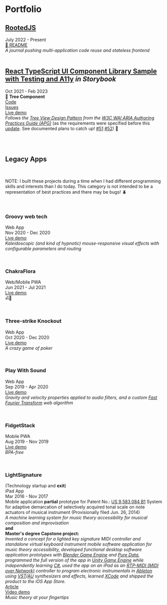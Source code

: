 # Portfolio

## [RootedJS](https://github.com/rootedjs/RootedJS)

July 2022 - Present  
[📖 README](https://github.com/rootedjs/Rootedjs/blob/master/README.md)  
<i>A journal pushing multi-application code reuse and stateless frontend</i>
<br/>
<br/>

## [React TypeScript UI Component Library Sample with Testing and A11y](https://github.com/matt-development-work/React-TypeScript-UI-Component-Library-Sample-with-Testing-and-A11y) <i>in Storybook</i>

Oct 2021 - Feb 2023  
🌴 <b>Tree Component</b>  
[Code](https://github.com/matt-development-work/React-TypeScript-UI-Component-Library-Sample-with-Testing-and-A11y/blob/master/src/components/Tree/Tree.tsx)  
[Issues](https://github.com/matt-development-work/React-TypeScript-UI-Component-Library-Sample-with-Testing-and-A11y/issues)  
[Live demo](https://react-component-library-sample.vercel.app/?path=/story/tree--custom)  
<i>Follows the [Tree View Design Pattern](https://www.w3.org/WAI/ARIA/apg/patterns/treeview/) from the [W3C WAI ARIA Authoring Practices Guide (APG)](https://www.w3.org/WAI/ARIA/apg/)</i> (as the requirements were specified before this [update](https://github.com/w3c/aria-practices/commits/ae779f32cd76d562fbb17c2ebc892835b6e07a5d/content/patterns/treeview/treeview-pattern.html). See documented plans to catch up! [#51](https://github.com/matt-development-work/React-TypeScript-UI-Component-Library-Sample-with-Testing-and-A11y/issues/51) [#52](https://github.com/matt-development-work/React-TypeScript-UI-Component-Library-Sample-with-Testing-and-A11y/issues/52)) 🙂

<br/>
<br/>

## Legacy Apps

<br/>

NOTE: I built these projects during a time when I had different programming skills and interests than I do today. This category is not intended to be a representation of best practices and there may be bugs! 🪲

<br/>

### Groovy web tech

Web App  
Nov 2020 - Dec 2020  
[Live demo](https://groovy-web-tech.vercel.app/)  
<i>Kaleidoscopic (and kind of hypnotic) mouse-responsive visual effects with configurable parameters and routing</i>

<br/>

### ChakraFlora

Web/Mobile PWA  
Jun 2021 - Jul 2021  
[Live demo](https://chakra-flora.vercel.app/)  
ॐ🍃

<br/>

### Three-strike Knockout

Web App  
Oct 2020 - Dec 2020  
[Live demo](https://three-strike-knockout.vercel.app/)  
<i>A crazy game of poker</i>

<br/>

### Play With Sound

Web App  
Sep 2019 - Apr 2020  
[Live demo](https://play-with-sound.vercel.app/)  
<i>Gravity and velocity properties applied to audio filters, and a custom [Fast Fourier Transform](https://en.wikipedia.org/wiki/Fast_Fourier_transform) web algorithm</i>

<br/>

### FidgetStack

Mobile PWA  
Aug 2019 - Nov 2019  
[Live demo](https://fidget-stack.vercel.app/)  
<i>BPA-free</i>

<br/>

### LightSignature

(Technology startup and <b>exit</b>)  
iPad App  
Mar 2016 - Nov 2017  
Mobile application <b>partial</b> prototype for Patent No.: [US 9,583,084 B1](https://patentimages.storage.googleapis.com/95/2a/c0/eb7fd53f8fea1d/US9583084.pdf) System for adaptive demarcation of selectively acquired tonal scale on note actuators of musical instrument (Provisionally filed Jun. 26, 2014)  
<i>A machine learning system for music theory accessibility for musical composition and improvisation</i>  
<b>and</b>  
<b>Master's degree Capstone project:</b>  
<i>Invented a concept for a lighted key signature MIDI controller and standalone virtual keyboard instrument mobile software application for music theory accessibility, developed functional desktop software application prototypes with [Blender Game Engine](https://upbge.org/#/) and [Pure Data](https://puredata.info/), programmed the full version of the app in [Unity Game Engine](https://unity.com/) while independently learning [C#](https://dotnet.microsoft.com/en-us/apps/games/unity), used the app on an iPad as an [RTP-MIDI (MIDI over Network)](https://www.midi.org/midi-articles/rtp-midi-or-midi-over-networks) controller to program electronic instrumentals in [Ableton](https://www.ableton.com/) using [VST](https://en.wikipedia.org/wiki/Virtual_Studio_Technology)/[AU](https://en.wikipedia.org/wiki/Audio_Units) synthesizers and effects, learned [XCode](https://developer.apple.com/xcode/) and shipped the product to the iOS App Store.</i>  
[Article](https://www.theeagleonline.com/article/2017/10/matt-fagan-app-puts-music-theory-at-your-fingtertips)  
[Video demo](https://keyboard-demo.vercel.app)  
<i>Music theory at your fingertips</i>
